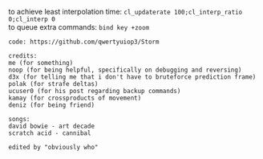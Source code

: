to achieve least interpolation time: `cl_updaterate 100;cl_interp_ratio 0;cl_interp 0`\
to queue extra commands: `bind key +zoom`
```
code: https://github.com/qwertyuiop3/Storm

credits:
me (for something)
noop (for being helpful, specifically on debugging and reversing)
d3x (for telling me that i don't have to bruteforce prediction frame)
polak (for strafe deltas)
ucuser0 (for his post regarding backup commands)
kamay (for crossproducts of movement)
deniz (for being friend)

songs:
david bowie - art decade
scratch acid - cannibal

edited by "obviously who"
```